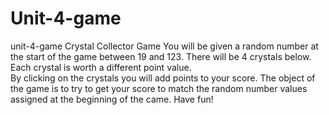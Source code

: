 # Unit-4-game
unit-4-game
Crystal Collector Game
You will be given a random number at the start of the game between 19 and 123.
There will be 4 crystals below. Each crystal is worth a different point value.  
By clicking on the crystals you will add points to your score.  The object of the game is to try to get your score to match the 
random number values assigned at the beginning of the came.
Have fun!

